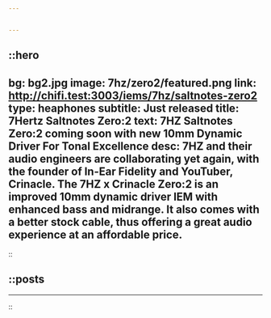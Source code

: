 ```yaml
---


---
```

::hero
---
bg: bg2.jpg
image: 7hz/zero2/featured.png
link: http://chifi.test:3003/iems/7hz/saltnotes-zero2
type: heaphones
subtitle: Just released 
title: 7Hertz Saltnotes Zero:2
text: 7HZ Saltnotes Zero:2 coming soon with new 10mm Dynamic Driver For Tonal Excellence
desc: 7HZ and their audio engineers are collaborating yet again, with the founder of In-Ear Fidelity and YouTuber, Crinacle. The 7HZ x Crinacle Zero:2 is an improved 10mm dynamic driver IEM with enhanced bass and midrange. It also comes with a better stock cable, thus offering a great audio experience at an affordable price.
---
::

::posts
---

---
::
